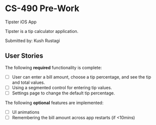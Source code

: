 # CS-490 Pre-Work

Tipster iOS App

Tipster is a tip calculator application.

Submitted by: Kush Rustagi

## User Stories

The following **required** functionality is complete:

* [ ] User can enter a bill amount, choose a tip percentage, and see the tip and total values.
* [ ] Using a segmented control for entering tip values.
* [ ] Settings page to change the default tip percentage.

The following **optional** features are implemented:
* [ ] UI animations
* [ ] Remembering the bill amount across app restarts (if <10mins)